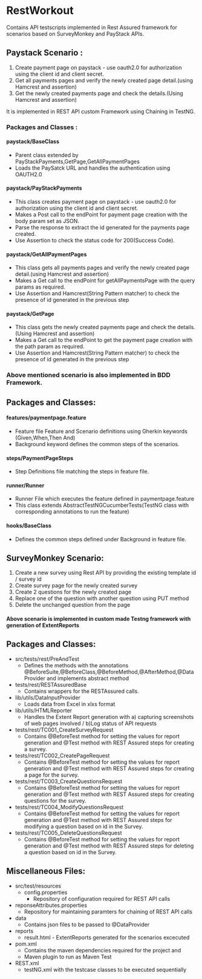 
# RestWorkout 

Contains API testscripts implemented in Rest Assured framework for scenarios based on SurveyMonkey and PayStack APIs.

## Paystack Scenario :
1. Create payment page on paystack - use oauth2.0 for authorization using the client id and client secret.
2. Get all payments pages and verify the newly created page detail.(using Hamcrest and assertion)
3. Get the newly created payments page and check the details.(Using Hamcrest and assertion)

It is implemented in REST API custom Framework using Chaining in TestNG.

### Packages and Classes :

#### paystack/BaseClass
* Parent class extended by PayStackPayments,GetPage,GetAllPaymentPages
* Loads the PaySatck URL and handles the authentication using OAUTH2.0
####  paystack/PayStackPayments 
* This class creates payment page on paystack - use oauth2.0 for authorization using the client id and client secret.
* Makes a Post call to the endPoint for payment page creation with the body param set as JSON.
* Parse the response to extract the id generated for the payments page created.
* Use Assertion to check the status code for 200(Success Code).
#### paystack/GetAllPaymentPages
* This class gets all payments pages and verify the newly created page detail.(using Hamcrest and assertion)
* Makes a Get call to the endPoint for getAllPaymentsPage with the query params as required.
* Use Assertion and Hamcrest(String Pattern matcher) to check the presence of id generated in the previous step
#### paystack/GetPage 
* This class gets the newly created payments page and check the details.(Using Hamcrest and assertion)
* Makes a Get call to the endPoint to get the payment page creation with the path param as required.
* Use Assertion and Hamcrest(String Pattern matcher) to check the presence of id generated in the previous step

### Above mentioned scenario is also implemented in BDD Framework.

## Packages and Classes:
#### features/paymentpage.feature 
* Feature file Feature and Scenario definitions using Gherkin keywords (Given,When,Then And)
* Background keyword defines the common steps of the scenarios.
#### steps/PaymentPageSteps
* Step Definitions file matching the steps in feature file.
#### runner/Runner
* Runner File which executes the feature defined in paymentpage.feature
* This class extends AbstractTestNGCucumberTests(TestNG class with corresponding annotations to run the feature)
#### hooks/BaseClass
* Defines the common steps defined under Background in feature file.

## SurveyMonkey Scenario:

  1. Create a new survey using Rest API by providing the existing template id / survey id
  2. Create survey page for the newly created survey
  3. Create 2 questions for the newly created page
  4. Replace one of the question with another question using PUT method
  5. Delete the unchanged question from the page

#### Above scenario is implemented in custom made Testng framework with generation of ExtentReports

## Packages and Classes:
* src/tests/rest/PreAndTest
  * Defines the methods with the annotations @BeforeSuite,@BeforeClass,@BeforeMethod,@AfterMethod,@DataProvider and implements abstract method
* tests/rest/RESTAssuredBase 
  * Contains wrappers for the RESTAssured calls.
* lib/utils/DataInputProvider
  * Loads data from Excel in xlxs format
* lib/utils/HTMLReporter
  * Handles the Extent Report generation with a) capturing screenshots of web pages involved / b)Log status of API requests
* tests/rest/TC001_CreateSurveyRequest
  * Contains @BeforeTest method for setting the values for report generation and @Test method with REST Assured steps for creating a survey.
* tests/rest/TC002_CreatePageRequest
  * Contains @BeforeTest method for setting the values for report generation and @Test method with REST Assured steps for creating a page for the survey.
* tests/rest/TC003_CreateQuestionsRequest
  * Contains @BeforeTest method for setting the values for report generation and @Test method with REST Assured steps for creating questions for the survey.
* tests/rest/TC004_ModifyQuestionsRequest
  * Contains @BeforeTest method for setting the values for report generation and @Test method with REST Assured steps for modifying a question based on id in the Survey.
* tests/rest/TC005_DeleteQuestionsRequest
   * Contains @BeforeTest method for setting the values for report generation and @Test method with REST Assured steps for deleting a question based on id in the Survey.

## Miscellaneous Files:

* src/test/resources
	* config.properties
		* Repository of configuration required for REST API calls
* reponseAttributes.properties 
	* Repository for maintaining paramters for chaining of REST API calls
* data
    * Contains json files to be passed to @DataProvider
* reports
    * result.html - ExtentReports generated for the scenarios excecuted
* pom.xml
	* Contains the maven dependencies required for the project and
	* Maven plugin to run as Maven Test
* REST.xml
	* testNG.xml with the testcase classes to be executed sequentially
